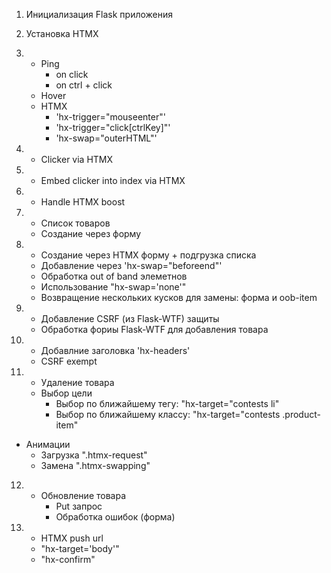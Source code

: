 1. Инициализация Flask приложения

2. Установка HTMX

3.  - Ping
        - on click
        - on ctrl + click
    - Hover
    - HTMX
        - 'hx-trigger="mouseenter"'
        - 'hx-trigger="click[ctrlKey]"'
        - 'hx-swap="outerHTML"'

4. - Clicker via HTMX

5. - Embed clicker into index via HTMX

6. - Handle HTMX boost

7. - Список товаров
   - Создание через форму

8. - Создание через HTMX форму + подгрузка списка
   - Добавление через 'hx-swap="beforeend"' 
   - Обработка out of band элеметнов
   - Использование "hx-swap='none'"
   - Возвращение нескольких кусков для замены: форма и ооb-item

9. - Добавление CSRF (из Flask-WTF) защиты   
   - Обработка фориы Flask-WTF для добавления товара

10. - Добавлние заголовка 'hx-headers'
    - CSRF exempt 

11. - Удаление товара
    - Выбор цели
      - Bыбор по ближайшему тегу: "hx-target="contests li"
      - Bыбор по ближайшему классу: "hx-target="contests .product-item"
   - Анимации
      - Загрузка ".htmx-request"
      - Замена ".htmx-swapping"

12. - Обновление товара
      - Put запрос
      - Обработка ошибок (форма)

13. - HTMX push url
    - "hx-target='body'"
    - "hx-confirm"
    
   